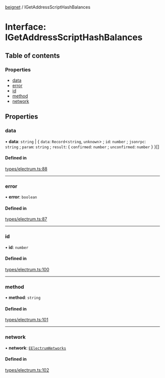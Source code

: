 [beignet](../README.md) / IGetAddressScriptHashBalances

# Interface: IGetAddressScriptHashBalances

## Table of contents

### Properties

- [data](IGetAddressScriptHashBalances.md#data)
- [error](IGetAddressScriptHashBalances.md#error)
- [id](IGetAddressScriptHashBalances.md#id)
- [method](IGetAddressScriptHashBalances.md#method)
- [network](IGetAddressScriptHashBalances.md#network)

## Properties

### data

• **data**: `string` \| { `data`: `Record`<`string`, `unknown`\> ; `id`: `number` ; `jsonrpc`: `string` ; `param`: `string` ; `result`: { `confirmed`: `number` ; `unconfirmed`: `number`  }  }[]

#### Defined in

[types/electrum.ts:88](https://github.com/synonymdev/beignet/blob/0e5dd24/src/types/electrum.ts#L88)

___

### error

• **error**: `boolean`

#### Defined in

[types/electrum.ts:87](https://github.com/synonymdev/beignet/blob/0e5dd24/src/types/electrum.ts#L87)

___

### id

• **id**: `number`

#### Defined in

[types/electrum.ts:100](https://github.com/synonymdev/beignet/blob/0e5dd24/src/types/electrum.ts#L100)

___

### method

• **method**: `string`

#### Defined in

[types/electrum.ts:101](https://github.com/synonymdev/beignet/blob/0e5dd24/src/types/electrum.ts#L101)

___

### network

• **network**: [`EElectrumNetworks`](../enums/EElectrumNetworks.md)

#### Defined in

[types/electrum.ts:102](https://github.com/synonymdev/beignet/blob/0e5dd24/src/types/electrum.ts#L102)
